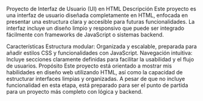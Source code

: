 Proyecto de Interfaz de Usuario (UI) en HTML
Descripción
Este proyecto es una interfaz de usuario diseñada completamente en HTML, enfocada en presentar una estructura clara y accesible para futuras funcionalidades. La interfaz incluye un diseño limpio y responsivo que puede ser integrado fácilmente con frameworks de JavaScript o sistemas backend.

Características
Estructura modular: Organizada y escalable, preparada para añadir estilos CSS y funcionalidades con JavaScript.
Navegación intuitiva: Incluye secciones claramente definidas para facilitar la usabilidad y el flujo de usuarios.
Propósito
Este proyecto está orientado a mostrar mis habilidades en diseño web utilizando HTML, así como la capacidad de estructurar interfaces limpias y organizadas. A pesar de que no incluye funcionalidad en esta etapa, está preparado para ser el punto de partida para un proyecto más completo con lógica y backend.

